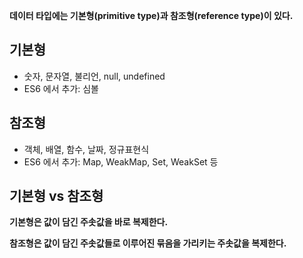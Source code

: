 **데이터 타입에는 기본형(primitive type)과 참조형(reference type)이 있다.**

## 기본형

- 숫자, 문자열, 불리언, null, undefined
- ES6 에서 추가: 심볼

## 참조형

- 객체, 배열, 함수, 날짜, 정규표현식
- ES6 에서 추가: Map, WeakMap, Set, WeakSet 등

## 기본형 vs 참조형

**기본형은 값이 담긴 주솟값을 바로 복제한다.**

**참조형은 값이 담긴 주솟값들로 이루어진 묶음을 가리키는 주솟값을 복제한다.**
